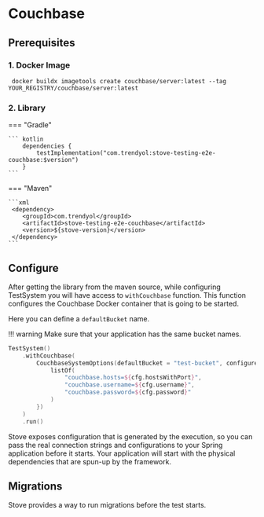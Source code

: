 # Couchbase

## Prerequisites

### 1. Docker Image

```shell  
 docker buildx imagetools create couchbase/server:latest --tag YOUR_REGISTRY/couchbase/server:latest
```

### 2. Library

=== "Gradle"

    ``` kotlin
        dependencies {
            testImplementation("com.trendyol:stove-testing-e2e-couchbase:$version")
        }
    ```

=== "Maven"

    ```xml
     <dependency>
        <groupId>com.trendyol</groupId>
        <artifactId>stove-testing-e2e-couchbase</artifactId>
        <version>${stove-version}</version>
     </dependency>
    ```

## Configure

After getting the library from the maven source, while configuring TestSystem you will have access to `withCouchbase` function.
This function configures the Couchbase Docker container that is going to be started.

Here you can define a `defaultBucket` name. 

!!! warning
    Make sure that your application has the same bucket names.

```kotlin
TestSystem()
    .withCouchbase(
        CouchbaseSystemOptions(defaultBucket = "test-bucket", configureExposedConfiguration = { cfg ->
            listOf(
                "couchbase.hosts=${cfg.hostsWithPort}",
                "couchbase.username=${cfg.username}",
                "couchbase.password=${cfg.password}"
            )
        })
    )
    .run()
```

Stove exposes configuration that is generated by the execution,
so you can pass the real connection strings and configurations to your Spring application before it starts.
Your application will start with the physical dependencies that are spun-up by the framework.

## Migrations

Stove provides a way to run migrations before the test starts.
